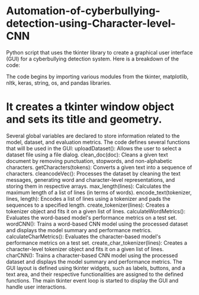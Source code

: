 # Automation-of-cyberbullying-detection-using-Character-level-CNN
Python script that uses the tkinter library to create a graphical user interface (GUI) for a cyberbullying detection system. Here is a breakdown of the code:

The code begins by importing various modules from the tkinter, matplotlib, nltk, keras, string, os, and pandas libraries.
# It creates a tkinter window object and sets its title and geometry.
Several global variables are declared to store information related to the model, dataset, and evaluation metrics.
The code defines several functions that will be used in the GUI:
uploadDataset(): Allows the user to select a dataset file using a file dialog.
clean_doc(doc): Cleans a given text document by removing punctuation, stopwords, and non-alphabetic characters.
getCharacters(tokens): Converts a given text into a sequence of characters.
cleancodeVec(): Processes the dataset by cleaning the text messages, generating word and character-level representations, and storing them in respective arrays.
max_length(lines): Calculates the maximum length of a list of lines (in terms of words).
encode_text(tokenizer, lines, length): Encodes a list of lines using a tokenizer and pads the sequences to a specified length.
create_tokenizer(lines): Creates a tokenizer object and fits it on a given list of lines.
calculateWordMetrics(): Evaluates the word-based model's performance metrics on a test set.
wordCNN(): Trains a word-based CNN model using the processed dataset and displays the model summary and performance metrics.
calculateCharMetrics(): Evaluates the character-based model's performance metrics on a test set.
create_char_tokenizer(lines): Creates a character-level tokenizer object and fits it on a given list of lines.
charCNN(): Trains a character-based CNN model using the processed dataset and displays the model summary and performance metrics.
The GUI layout is defined using tkinter widgets, such as labels, buttons, and a text area, and their respective functionalities are assigned to the defined functions.
The main tkinter event loop is started to display the GUI and handle user interactions.
